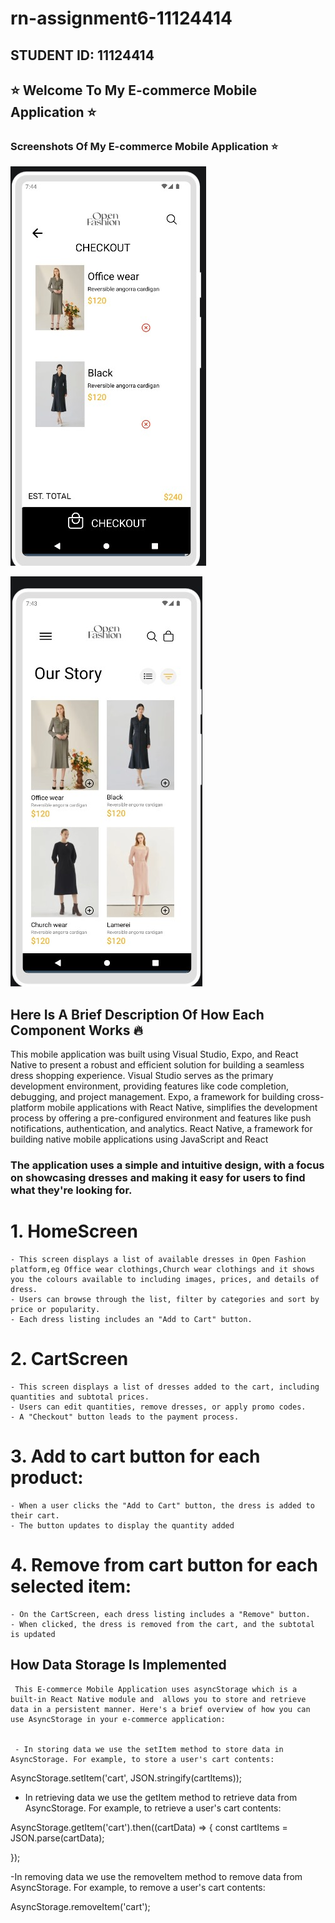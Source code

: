 # rn-assignment6-11124414
## STUDENT ID: 11124414

## :star: Welcome To My E-commerce Mobile Application :star:
 ### Screenshots Of My E-commerce Mobile Application :star:

![alt text](MyWebsite/assets/Screen2.jpeg)


![alt text](MyWebsite/assets/Screen1.jpeg)



 


 ## Here Is A Brief Description Of How Each Component Works :fire:


 This mobile application was built using Visual Studio, Expo, and React Native to present a robust and efficient solution for building a seamless dress shopping experience. Visual Studio serves as the primary development environment, providing features like code completion, debugging, and project management. Expo, a framework for building cross-platform mobile applications with React Native, simplifies the development process by offering a pre-configured environment and features like push notifications, authentication, and analytics. React Native, a framework for building native mobile applications using JavaScript and React
### The application uses a simple and intuitive design, with a focus on showcasing dresses and making it easy for users to find what they're looking for.

 # 1. HomeScreen
    - This screen displays a list of available dresses in Open Fashion platform,eg Office wear clothings,Church wear clothings and it shows you the colours available to including images, prices, and details of dress.
    - Users can browse through the list, filter by categories and sort by price or popularity.
    - Each dress listing includes an "Add to Cart" button.

# 2. CartScreen 
    - This screen displays a list of dresses added to the cart, including quantities and subtotal prices.
    - Users can edit quantities, remove dresses, or apply promo codes.
    - A "Checkout" button leads to the payment process.

# 3. Add to cart button for each product:
    - When a user clicks the "Add to Cart" button, the dress is added to their cart.
    - The button updates to display the quantity added 

# 4. Remove from cart button for each selected item:
    - On the CartScreen, each dress listing includes a "Remove" button.
    - When clicked, the dress is removed from the cart, and the subtotal is updated



 ## How Data Storage Is Implemented

     This E-commerce Mobile Application uses asyncStorage which is a built-in React Native module and  allows you to store and retrieve data in a persistent manner. Here's a brief overview of how you can use AsyncStorage in your e-commerce application:


     - In storing data we use the setItem method to store data in AsyncStorage. For example, to store a user's cart contents:

AsyncStorage.setItem('cart', JSON.stringify(cartItems));

- In retrieving data we use the getItem method to retrieve data from AsyncStorage. For example, to retrieve a user's cart contents:

AsyncStorage.getItem('cart').then((cartData) => {
  const cartItems = JSON.parse(cartData);

});

-In removing data we use the removeItem method to remove data from AsyncStorage. For example, to remove a user's cart contents:

AsyncStorage.removeItem('cart');
 

